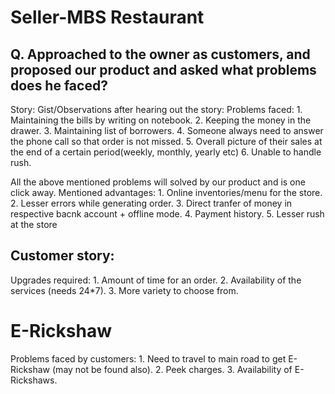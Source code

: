 # Seller-MBS Restaurant

## Q. Approached to the owner as customers, and proposed our product and asked what problems does he faced?
Story:
Gist/Observations after hearing out the story:
Problems faced:
    1. Maintaining the bills by writing on notebook.
    2. Keeping the money in the drawer.
    3. Maintaining list of borrowers.
    4. Someone always need to answer the phone call so that order is not missed.
    5. Overall picture of their sales at the end of a certain period(weekly, monthly, yearly etc)
    6. Unable to handle rush.
    
All the above mentioned problems will solved by our product and is one click away.
Mentioned advantages:
    1. Online inventories/menu for the store.
    2. Lesser errors while generating order.
    3. Direct tranfer of money in respective bacnk account + offline mode.
    4. Payment history.
    5. Lesser rush at the store
    
## Customer story: 
Upgrades required:
    1. Amount of time for an order.
    2. Availability of the services (needs 24*7).
    3. More variety to choose from.
 
 
 # E-Rickshaw
 Problems faced by customers:
    1. Need to travel to main road to get E-Rickshaw (may not be found also).
    2. Peek charges.
    3. Availability of E-Rickshaws.
